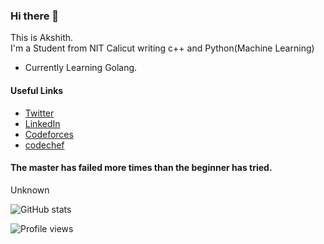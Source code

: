 ### Hi there 👋
This is Akshith.  
I'm a Student from NIT Calicut writing c++ and Python(Machine Learning)

- Currently Learning Golang.

#### Useful Links
- [Twitter](https://twitter.com/akshith6212)
- [LinkedIn](https://www.linkedin.com/in/akshith-ananthula/)
- [Codeforces](https://codeforces.com/profile/akshith6212)
- [codechef](https://www.codechef.com/users/akshith6212)
<!--
- [Dev](https://dev.to/akshith6212)
- [Personal Website](https://akshith.cf/)
-->

#### The master has failed more times than the beginner has tried. 
Unknown

![GitHub stats](https://github-readme-stats.vercel.app/api?username=akshith6212&show_icons=true)  

![Profile views](https://gpvc.arturio.dev/akshith6212)

<!--
**souledone/souledone** is a ✨ _special_ ✨ repository because its `README.md` (this file) appears on your GitHub profile.

Here are some ideas to get you started:

- 🔭 I’m currently working on ...
- 🌱 I’m currently learning ...
- 👯 I’m looking to collaborate on ...
- 🤔 I’m looking for help with ...
- 💬 Ask me about ...
- 📫 How to reach me: ...
- 😄 Pronouns: ...
- ⚡ Fun fact: ...
-->
